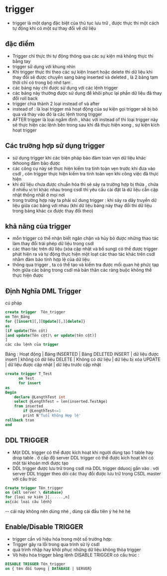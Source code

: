 # trigger

- trigger là một dạng đặc biệt của thủ tục lưu trữ , được thực thi một cách tự động khi có một sự thay đổi về dữ liệu

## đặc điểm

- Trigger chỉ thực thi tự động thông qua các sự kiện mà không thực thi bằng tay
- trigger sử dụng với khung nhìn
- Khi trigger thực thi theo các sự kiện Insert hoặc delete thì dữ liệu khi thay đổi sẽ được chuyển sang bảng inserted và deleted , là 2 bảng tạm thời chỉ có trong bộ nhớ tạm .
- các bảng này chỉ được sử dụng với các lệnh trigger
- các bảng này thường được sử dụng để khôi phục lại phần dữ liệu đã thay đổi roll back
- trigger chia thành 2 loại instead of và after
- instead of : là loại trigger mà hoạt động của sự kiện gọi trigger sẽ bị bỏ qua và thay vào đó là các lệnh trong trigger
- AFTER trigger là loại ngầm định , khác với instead of thì loại trigger này sẽ thực hiện các lệnh bên trong sau khi đã thực hiện xong , sự kiện kích hoạt trigger

## Các trường hợp sử dụng trigger

- sử dụng trigger khi các biện pháp bảo đảm toàn vẹn dữ liệu khác tkhoong đảm bảo được
- các công cụ này sẽ thực hiện kiểm tra tính toàn vẹn trước khi đưa vào csdl , còn trigger thực hiện kiểm tra tính toàn vẹn khi công việc đã thực hiện
- khi dữ liệu chưa được chuẩn hóa thì sẽ sảy ra trường hợp bị thừa , chứa ở nhiều vị trí khác nhau trong csdl thì yêu cầu cài đặt là dữ liệu cần cập nhật thống nhất ở mọi nơi
- trong trường hợp này ta phải sử dung trigger : khi sảy ra dây truyền dữ liệu giữa các bảng với nhau (khi dữ liệu bảng này thay đổi thì dữ liệu trong bảng khác cx được thay đổi theo)

## khả năng của trigger

- mỗn trigger có thể nhận biết ngăn chặn và hủy bỏ được những thao tác làm thay đổi trái phép dữ liệu trong csdl
- các thao tác trên dữ liệu (xóa cập nhật và bổ sung) có thể được trigger phát hiện ra và tự động thực hiện một loạt các thao tác khác trên csdl nhằm đảm bảo tính hợp lệ của dữ liệu
- thông qua trigger , ta có thể tạo và kiểm tra được mối quan hệ phức tạp hơn giữa các bảng trong csdl mà bản thân các ràng buộc không thể thực hiện được

## Định Nghĩa DML Trigger

cú pháp

```sql
create trigger  Tên_trigger
on Tên_Bảng
for {[insert][,][Update][,][delete]}
as
[if update(Tên cột)
[and update(Tên cột)\ or update(tên cột)]
]
các câu lệnh của trigger
```

Bảng :
Hoạt động | Bảng INSERTED | Bảng DELETED
INSERT | dữ liệu được insert | không có dữ liệu
DELETE | Không có dữ liệu | dữ liệu bị xóa
UPDATE | dữ liệu được cập nhật | dữ liệu trước cập nhật

```sql
create trigger T_Test
      on Test
      for insert
as
Begin
    declare @LengthTest int
    select @LengthTest = len(inserted.TestAge)
    from inserted
        if @LengthTest<=1
        print N'Tuổi Không Hợp lệ'
rollback tran
end
```

## DDL TRIGGER

- Một DDL trigger có thể được kích hoạt khi người dùng tạo 1 table hay drop table . ở cấp độ server DDL trigger có thể được kích hoạt khi có một tài khoản mới được tạo
- DDL trigger được lưu trữ trong csdl mà DDL trigger dduocj gắn vào . với server DDL trigger theo dõi các thay đổi được lưu trữ trong CSDL master với cấu trúc

```sql
Create trigger Tên_trigger
on {all server \ database}
for {loại sự kiện }[......,n]
as{các loại câu lệnh}
```

-- cái này không nên dùng nhé , dùng cái đầu tiên ý hé hé hé

## Enable/Disable TRIGGER

- trigger cần vô hiệu hóa trong một số trường hợp:
- Trigger gây ra lỗi trong qua trình sử lý csdl
- quá trình nhập hay khôi phục những dữ liệu không thỏa trigger
- Vô hiệu hóa trigger bằng lệnh DISABLE TRIGGER có cấu trúc :

```sql
DISABLE TRIGGER Tên_trigger
on { tên đối tượng | DATABASE | SERVER}
```
